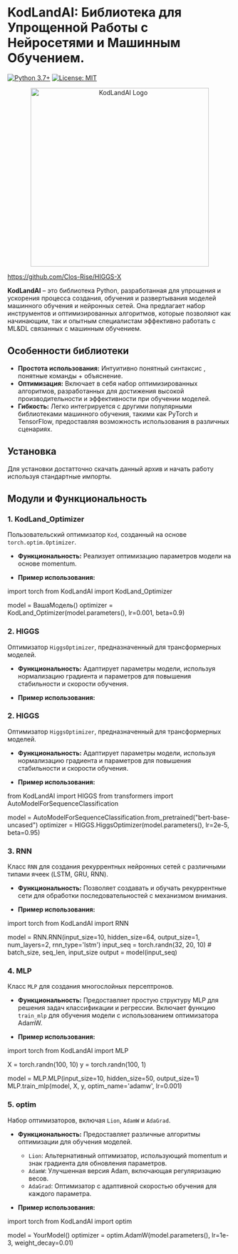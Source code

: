 # KodLandAI: Библиотека для Упрощенной Работы с Нейросетями и Машинным Обучением.

[![Python 3.7+](https://img.shields.io/badge/python-3.7+-blue.svg)](https://www.python.org/downloads/)
[![License: MIT](https://img.shields.io/badge/License-MIT-yellow.svg)](https://opensource.org/licenses/MIT)

<p align="center">
  <img src="https://example.com/kodlandai_logo.gif" alt="KodLandAI Logo" width="400"/>
</p>

https://github.com/Clos-Rise/HIGGS-X

**KodLandAI** – это библиотека Python, разработанная для упрощения и ускорения процесса создания, обучения и развертывания моделей машинного обучения и нейронных сетей. Она предлагает набор инструментов и оптимизированных алгоритмов, которые позволяют как начинающим, так и опытным специалистам эффективно работать с ML&DL связанных с машинным обучением.

## Особенности библиотеки

*   **Простота использования:** Интуитивно понятный синтаксис , понятные команды + объяснение.
*   **Оптимизация:** Включает в себя набор оптимизированных алгоритмов, разработанных для достижения высокой производительности и эффективности при обучении моделей.
*   **Гибкость:** Легко интегрируется с другими популярными библиотеками машинного обучения, такими как PyTorch и TensorFlow, предоставляя возможность использования в различных сценариях.

## Установка

Для установки достатточно скачать данный архив и начать работу используя стандартные импорты.


## Модули и Функциональность

### 1. KodLand\_Optimizer

Пользовательский оптимизатор `Kod`, созданный на основе `torch.optim.Optimizer`.

*   **Функциональность:** Реализует оптимизацию параметров модели на основе momentum.

*   **Пример использования:**

import torch
from KodLandAI import KodLand_Optimizer

model = ВашаМодель()
optimizer = KodLand_Optimizer(model.parameters(), lr=0.001, beta=0.9)


### 2. HIGGS

Оптимизатор `HiggsOptimizer`, предназначенный для трансформерных моделей.

*   **Функциональность:** Адаптирует параметры модели, используя нормализацию градиента и параметров для повышения стабильности и скорости обучения.

*   **Пример использования:**


### 2. HIGGS

Оптимизатор `HiggsOptimizer`, предназначенный для трансформерных моделей.

*   **Функциональность:** Адаптирует параметры модели, используя нормализацию градиента и параметров для повышения стабильности и скорости обучения.

*   **Пример использования:**

from KodLandAI import HIGGS
from transformers import AutoModelForSequenceClassification

model = AutoModelForSequenceClassification.from_pretrained("bert-base-uncased")
optimizer = HIGGS.HiggsOptimizer(model.parameters(), lr=2e-5, beta=0.95)


### 3. RNN

Класс `RNN` для создания рекуррентных нейронных сетей с различными типами ячеек (LSTM, GRU, RNN).

*   **Функциональность:** Позволяет создавать и обучать рекуррентные сети для обработки последовательностей с механизмом внимания.

*   **Пример использования:**

import torch
from KodLandAI import RNN

model = RNN.RNN(input_size=10, hidden_size=64, output_size=1, num_layers=2, rnn_type='lstm')
input_seq = torch.randn(32, 20, 10) # batch_size, seq_len, input_size
output = model(input_seq)

### 4. MLP

Класс `MLP` для создания многослойных персептронов.

*   **Функциональность:** Предоставляет простую структуру MLP для решения задач классификации и регрессии. Включает функцию `train_mlp` для обучения модели с использованием оптимизатора AdamW.

*   **Пример использования:**

import torch
from KodLandAI import MLP

X = torch.randn(100, 10)
y = torch.randn(100, 1)

model = MLP.MLP(input_size=10, hidden_size=50, output_size=1)
MLP.train_mlp(model, X, y, optim_name='adamw', lr=0.001)


### 5. optim

Набор оптимизаторов, включая `Lion`, `AdamW` и `AdaGrad`.

*   **Функциональность:** Предоставляет различные алгоритмы оптимизации для обучения моделей.

    *   `Lion`: Альтернативный оптимизатор, использующий momentum и знак градиента для обновления параметров.
    *   `AdamW`: Улучшенная версия Adam, включающая регуляризацию весов.
    *   `AdaGrad`: Оптимизатор с адаптивной скоростью обучения для каждого параметра.

*   **Пример использования:**

import torch
from KodLandAI import optim

model = YourModel()
optimizer = optim.AdamW(model.parameters(), lr=1e-3, weight_decay=0.01)



